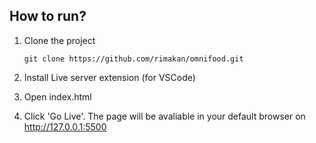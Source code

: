 ## How to run?

1. Clone the project

    ``` git clone https://github.com/rimakan/omnifood.git ```

2. Install Live server extension (for VSCode)
3. Open index.html 
4. Click 'Go Live'. The page will be avaliable in your default browser on http://127.0.0.1:5500